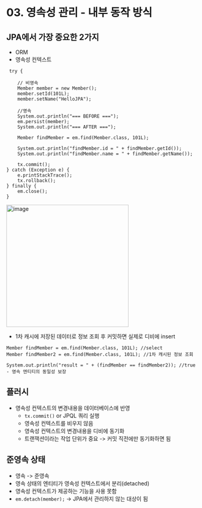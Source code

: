 # 03. 영속성 관리 - 내부 동작 방식

## JPA에서 가장 중요한 2가지
- ORM 
- 영속성 컨텍스트 

```
 try {

    // 비영속
    Member member = new Member();
    member.setId(101L);
    member.setName("HelloJPA");

    //영속
    System.out.println("=== BEFORE ===");
    em.persist(member);
    System.out.println("=== AFTER ===");

    Member findMember = em.find(Member.class, 101L);

    System.out.println("findMember.id = " + findMember.getId());
    System.out.println("findMember.name = " + findMember.getName());

    tx.commit();
} catch (Exception e) {
    e.printStackTrace();
    tx.rollback();
} finally {
    em.close();
}
```
<img width="319" alt="image" src="https://user-images.githubusercontent.com/14108487/189527808-96f51bc1-2a4f-4e58-a1b1-866052114fb8.png">

- 1차 캐시에 저장된 데이터로 정보 조회 후 커밋하면 실제로 디비에 insert

```
Member findMember = em.find(Member.class, 101L); //select
Member findMember2 = em.find(Member.class, 101L); //1차 캐시된 정보 조회 

System.out.println("result = " + (findMember == findMember2)); //true - 영속 엔티티의 동일성 보장 
```
## 플러시
- 영속성 컨텍스트의 변경내용을 데이터베이스에 반영 
  - `tx.commit()` or JPQL 쿼리 실행 
  - 영속성 컨텍스트를 비우지 않음 
  - 영속성 컨텍스트의 변경내용을 디비에 동기화 
  - 트랜잭션이라는 작업 단위가 중요 -> 커밋 직전에만 동기화하면 됨 

## 준영속 상태 
- 영속 -> 준영속 
- 영속 상태의 엔티티가 영속성 컨텍스트에서 분리(detached)
- 영속성 컨텍스트가 제공하는 기능을 사용 못함 
- `em.detach(member);` -> JPA에서 관리하지 않는 대상이 됨 
